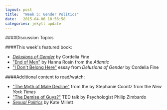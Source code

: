 ```yaml
---
layout: post
title:  "Week 5: Gender Politics"
date:   2015-04-06 10:56:58
categories: jekyll update
---
```


####Discussion Topics

####This week's featured book:

* [*Delusions of Gender*](http://www.amazon.com/Delusions-Gender-Society-Neurosexism-Difference/dp/0393340244)
 by Cordelia Fine
 * ["End of Men"](http://www.theatlantic.com/magazine/archive/2010/07/the-end-of-men/308135/) by Hanna Rosin from the *Atlantic*
 * ["I Don't Belong Here"](http://www.amazon.com/Delusions-Gender-Society-Neurosexism-Difference/dp/0393340244) essay from *Delusions of Gender* by Cordelia Fine

####Additional content to read/watch: 


* ["The Myth of Male Decline"](http://www.nytimes.com/2012/09/30/opinion/sunday/the-myth-of-male-decline.html?pagewanted=all&_r=0) from the by Stephanie Coontz from the *New York Times*
* ["The Demise of Guys?"](https://www.ted.com/talks/zimchallenge) TED talk by Psychologist Philip Zimbardo
* [*Sexual Politics*](http://www.amazon.com/Sexual-Politics-Kate-Millett/dp/0252068890) by Kate Millett